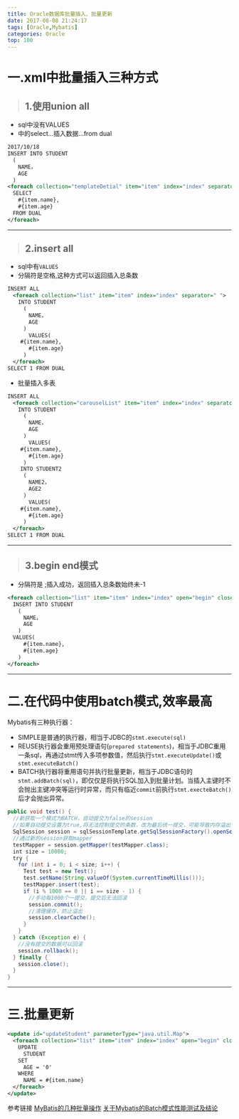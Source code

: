 ```yaml
---
title: Oracle数据库批量插入、批量更新
date: 2017-08-08 21:24:17
tags: [Oracle,Mybatis]
categories: Oracle
top: 100
---
```

# 一.xml中批量插入三种方式
>## 1.使用union all

- sql中没有VALUES
- <foreach>中的select...插入数据...from dual
<!--more-->
``` xml
2017/10/18
INSERT INTO STUDENT
　(
　　NAME，
　　AGE
　)
<foreach collection="templateDetial" item="item" index="index" separator="union all" >
　SELECT 
　　#{item.name}, 
　　#{item.age}
　FROM DUAL	
</foreach>
```
******

>## 2.insert all

- sql中有`VALUES`
- 分隔符是空格,这种方式可以返回插入总条数
``` xml
INSERT ALL
　<foreach collection="list" item="item" index="index" separator=" ">
　　INTO STUDENT
　　　(
　　　　NAME，
　　　　AGE
　　　)
　　　　VALUES(
	#{item.name}, 
　　　　#{item.age}
　　　)
　</foreach>
SELECT 1 FROM DUAL
```

- 批量插入多表
``` xml
INSERT ALL
　<foreach collection="carouselList" item="item" index="index" separator=" ">
　　INTO STUDENT
　　　(
　　　　NAME，
　　　　AGE
　　　)
　　　　VALUES(
	#{item.name}, 
　　　　#{item.age}
　　　)
    INTO STUDENT2
　　　(
　　　　NAME2，
　　　　AGE2
　　　)
　　　　VALUES(
	#{item.name}, 
　　　　#{item.age}
　　　)
　</foreach>
SELECT 1 FROM DUAL
```
******

>## 3.begin end模式

- 分隔符是 ;插入成功，返回插入总条数始终未-1
``` xml
<foreach collection="list" item="item" index="index" open="begin" close=";end;" separator=";">
　INSERT INTO STUDENT
　　(
　　　NAME，
　　　AGE
　　)
　VALUES(
　　　#{item.name}, 
　　　#{item.age}
　　)
</foreach>
```
***
# 二.在代码中使用batch模式,效率最高
Mybatis有三种执行器：
- SIMPLE是普通的执行器，相当于JDBC的`stmt.execute(sql)`
- REUSE执行器会重用预处理语句(`prepared statements`)，相当于JDBC重用一条sql，再通过stmt传入多项参数值，然后执行`stmt.executeUpdate()`或`stmt.executeBatch()`
- BATCH执行器将重用语句并执行批量更新，相当于JDBC语句的`stmt.addBatch(sql)`，即仅仅是将执行SQL加入到批量计划。当插入主键时不会抛出主键冲突等运行时异常，而只有临近`commit`前执行`stmt.execteBatch()`后才会抛出异常。
``` java
public void test() {
　//新获取一个模式为BATCH，自动提交为false的session
　//如果自动提交设置为true,将无法控制提交的条数，改为最后统一提交，可能导致内存溢出
　SqlSession session = sqlSessionTemplate.getSqlSessionFactory().openSession(ExecutorType.BATCH, false);
　//通过新的session获取mapper
　testMapper = session.getMapper(testMapper.class);
　int size = 10000;
　try {
　　for (int i = 0; i < size; i++) {
　　　Test test = new Test();
　　　test.setName(String.valueOf(System.currentTimeMillis()));
　　　testMapper.insert(test);
　　　if (i % 1000 == 0 || i == size - 1) {
　　　　//手动每1000个一提交，提交后无法回滚
　　　　session.commit();
　　　　//清理缓存，防止溢出
　　　　session.clearCache();
　　　}
　　}
　} catch (Exception e) {
　　//没有提交的数据可以回滚
　　session.rollback();
　} finally {
　　session.close();
　}
}
```
***
# 三.批量更新
``` xml
<update id="updateStudent" parameterType="java.util.Map">
　<foreach collection="list" item="item" index="index" open="begin" close=";end;" separator=";">
　　UPDATE 
　　　STUDENT
　　SET 
　　　AGE = '0'
　　WHERE
　　　NAME = #{item.name} 
　</foreach>
</update>
```

参考链接
[MyBatis的几种批量操作](http://www.cnblogs.com/duanxz/p/3838352.html)
[关于Mybatis的Batch模式性能测试及结论](http://www.blogjava.net/diggbag/articles/mybatis.html)